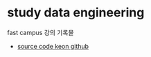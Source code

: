 # study data engineering
fast campus 강의 기록물
- [source code keon github](https://github.com/keon/data-engineering)


